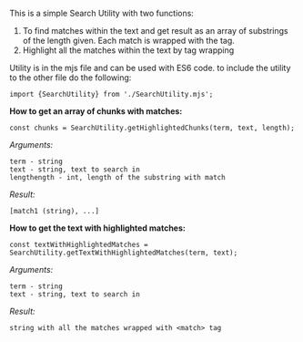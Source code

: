 This is a simple Search Utility with two functions: 
  1. To find matches within the text and get result as an array of substrings of the length given. Each match is wrapped with the <match> tag.
  2. Highlight all the matches within the text by <match> tag wrapping

Utility is in the mjs file and can be used with ES6 code. to include the utility to the other file do the following:

    import {SearchUtility} from './SearchUtility.mjs';

**How to get an array of chunks with matches:**

    const chunks = SearchUtility.getHighlightedChunks(term, text, length);

*Arguments:*

    term - string
    text - string, text to search in
    lengthength - int, length of the substring with match

*Result:*

    [match1 (string), ...]

**How to get the text with highlighted matches:**

    const textWithHighlightedMatches = SearchUtility.getTextWithHighlightedMatches(term, text);

*Arguments:*

    term - string
    text - string, text to search in

*Result:*

    string with all the matches wrapped with <match> tag
